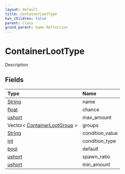 ```yaml
---
layout: default
title: ContainerLootType
has_children: false
parent: Class
grand_parent: Game Reflection
---
```

# ContainerLootType
Description 

## Fields

| Type | Name |
|:-------------|:--------------|
| [String](/docs/game-reflection/components/string) | name |
| [float](/docs/game-reflection/components/float) | chance |
| [ushort](/docs/game-reflection/enums/ushort) | max_amount |
| Vector< [ContainerLootGroup](/docs/game-reflection/classes/container_loot_group) > | groups |
| [String](/docs/game-reflection/components/string) | condition_value |
| [int](/docs/game-reflection/enums/int) | condition_type |
| [bool](/docs/game-reflection/components/bool) | default |
| [ushort](/docs/game-reflection/enums/ushort) | spawn_ratio |
| [ushort](/docs/game-reflection/enums/ushort) | min_amount |

